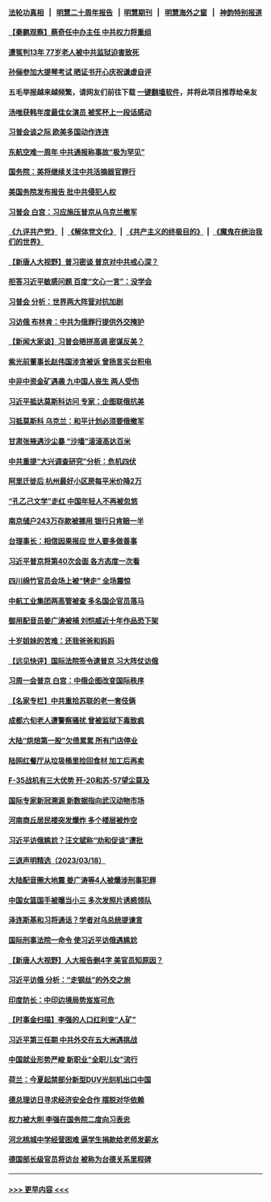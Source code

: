 #### [法轮功真相](https://github.com/gfw-breaker/truth/blob/master/README.md?t=0) &nbsp;&nbsp;|&nbsp;&nbsp; [明慧二十周年报告](https://github.com/gfw-breaker/mh-reports/blob/master/README.md?t=0) &nbsp;&nbsp;|&nbsp;&nbsp;[明慧期刊](https://github.com/gfw-breaker/mh-qikan) &nbsp;&nbsp;|&nbsp;&nbsp; [明慧海外之窗](https://github.com/gfw-breaker/mh-news/blob/master/README.md?t=0) &nbsp;&nbsp;|&nbsp;&nbsp; [神韵特别报道](https://github.com/gfw-breaker/mh-news/blob/master/shenyun.md?t=0)
#### [【秦鹏观察】蔡奇任中办主任 中共权力将重组](../pages/nsc413/n13954678.md?t=03210943) 
#### [遭冤判13年 77岁老人被中共监狱迫害致死](../pages/nsc413/n13953812.md?t=03210943) 
#### [孙俪参加大提琴考试 晒证书开心庆祝谦虚自评](../pages/nsc413/n13954665.md?t=03210943) 
#### 五毛举报越来越频繁，请网友们前往下载 [一键翻墙软件](https://github.com/gfw-breaker/ssr-accounts)，并将此项目推荐给亲友
#### [汤唯获韩年度最佳女演员 被奖杯上一段话感动](../pages/nsc413/n13954682.md?t=03210943) 
#### [习普会谈之际 欧美多国动作连连](../pages/nsc413/n13954654.md?t=03210943) 
#### [东航空难一周年 中共通报称事故“极为罕见”](../pages/nsc413/n13954668.md?t=03210943) 
#### [国务院：美将继续关注中共活摘器官罪行](../pages/nsc413/n13954656.md?t=03210943) 
#### [美国务院发布报告 批中共侵犯人权](../pages/nsc413/n13954646.md?t=03210943) 
#### [习普会 白宫：习应施压普京从乌克兰撤军](../pages/nsc413/n13954585.md?t=03210943) 
#### [《九评共产党》](https://github.com/begood0513/9ping.md/blob/master/README.md) &nbsp;|&nbsp; [《解体党文化》](../../../../jtdwh.md/blob/master/README.md)  &nbsp;|&nbsp; [《共产主义的终极目的》](../../../../gczydzjmd.md/blob/master/README.md) &nbsp;|&nbsp; [《魔鬼在统治我们的世界》](../../../../mgztzwmdsj.md/blob/master/README.md) 
#### [【新唐人大视野】普习密谈 普京对中共戒心深？](../pages/nsc413/n13954571.md?t=03210943) 
#### [拒答习近平敏感问题 百度“文心一言”：没学会](../pages/nsc413/n13954605.md?t=03210943) 
#### [习普会 分析：世界两大阵营对抗加剧](../pages/nsc413/n13954620.md?t=03210943) 
#### [习访俄 布林肯：中共为俄罪行提供外交掩护](../pages/nsc413/n13954596.md?t=03210943) 
#### [【新闻大家谈】习普会晤拼高调 密谋反美？](../pages/nsc413/n13954545.md?t=03210943) 
#### [紫光前董事长赵伟国涉贪被诉 曾扬言买台积电](../pages/nsc413/n13954387.md?t=03210943) 
#### [中非中资金矿遇袭 九中国人丧生 两人受伤](../pages/nsc413/n13954454.md?t=03210943) 
#### [习近平抵达莫斯科访问 专家：企图联俄抗美](../pages/nsc413/n13954464.md?t=03210943) 
#### [习抵莫斯科 乌克兰：和平计划必须要俄撤军](../pages/nsc413/n13954522.md?t=03210943) 
#### [甘肃张掖遇沙尘暴 “沙墙”滚滚高达百米](../pages/nsc413/n13954469.md?t=03210943) 
#### [中共重提“大兴调查研究”分析：危机四伏](../pages/nsc413/n13954335.md?t=03210943) 
#### [阿里迁徙后 杭州最好小区房每平米价降2万](../pages/nsc413/n13954445.md?t=03210943) 
#### [“孔乙己文学”走红 中国年轻人不再被忽悠](../pages/nsc413/n13953821.md?t=03210943) 
#### [南京储户243万存款被挪用 银行只肯赔一半](../pages/nsc413/n13954167.md?t=03210943) 
#### [台理事长：相信因果报应 世人要多做善事](../pages/nsc413/n13953813.md?t=03210943) 
#### [习近平普京将第40次会面 各方态度一次看](../pages/nsc413/n13954023.md?t=03210943) 
#### [四川绵竹官员会场上被“铐走” 全场震惊](../pages/nsc413/n13954039.md?t=03210943) 
#### [中航工业集团两高管被查 多名国企官员落马](../pages/nsc413/n13953970.md?t=03210943) 
#### [御用配音员姜广涛被捕 刘恺威近十年作品恐下架](../pages/nsc413/n13953953.md?t=03210943) 
#### [十岁姐妹的苦难：还我爸爸和妈妈](../pages/nsc413/n13923454.md?t=03210943) 
#### [【远见快评】国际法院签令逮普京 习大阵仗访俄](../pages/nsc413/n13953183.md?t=03210943) 
#### [习周一会普京 白宫：中俄企图改变国际秩序](../pages/nsc413/n13953906.md?t=03210943) 
#### [【名家专栏】中共重拾苏联的老一套伎俩](../pages/nsc413/n13953705.md?t=03210943) 
#### [成都六旬老人遭警察骚扰 曾被监狱下毒致疯](../pages/nsc413/n13952299.md?t=03210943) 
#### [大陆“烘焙第一股”欠债累累 所有门店停业](../pages/nsc413/n13953647.md?t=03210943) 
#### [陆网红餐厅从垃圾桶里捡回食材 加工后再卖](../pages/nsc413/n13953506.md?t=03210943) 
#### [F-35战机有三大优势 歼-20和苏-57望尘莫及](../pages/nsc413/n13952900.md?t=03210943) 
#### [国际专家新冠溯源 新数据指向武汉动物市场](../pages/nsc413/n13953388.md?t=03210943) 
#### [河南商丘居民楼突发爆炸 多个楼层被炸空](../pages/nsc413/n13953434.md?t=03210943) 
#### [习近平访俄尴尬？汪文斌称“劝和促谈”遭批](../pages/nsc413/n13953279.md?t=03210943) 
#### [三退声明精选（2023/03/18）](../pages/nsc413/n13953384.md?t=03210943) 
#### [大陆配音圈大地震 姜广涛等4人被爆涉刑事犯罪](../pages/nsc413/n13953323.md?t=03210943) 
#### [中国女篮国手被曝当小三 多次发照片诱惑领队](../pages/nsc413/n13953298.md?t=03210943) 
#### [泽连斯基和习将通话？学者对乌总统提谏言](../pages/nsc413/n13953241.md?t=03210943) 
#### [国际刑事法院一命令 使习近平访俄遇尴尬](../pages/nsc413/n13953314.md?t=03210943) 
#### [【新唐人大视野】人大报告删4字 美官员知原因？](../pages/nsc413/n13953227.md?t=03210943) 
#### [习近平访俄 分析：“走钢丝”的外交之旅](../pages/nsc413/n13953196.md?t=03210943) 
#### [印度防长：中印边境局势岌岌可危](../pages/nsc413/n13953187.md?t=03210943) 
#### [【时事金扫描】李强的人口红利变“人矿”](../pages/nsc413/n13953142.md?t=03210943) 
#### [习近平第三任期 中共外交在五大洲遇挑战](../pages/nsc413/n13951340.md?t=03210943) 
#### [中国就业形势严峻 新职业“全职儿女”流行](../pages/nsc413/n13953154.md?t=03210943) 
#### [荷兰：今夏起禁部分新型DUV光刻机出口中国](../pages/nsc413/n13953171.md?t=03210943) 
#### [德总理访日寻求经济安全合作 摆脱对华依赖](../pages/nsc413/n13953123.md?t=03210943) 
#### [权力被大削 李强在国务院二度向习表忠](../pages/nsc413/n13953041.md?t=03210943) 
#### [河北桃城中学经营困难 逼学生捐款给老师发薪水](../pages/nsc413/n13953099.md?t=03210943) 
#### [德国部长级官员将访台 被称为台德关系里程碑](../pages/nsc413/n13952991.md?t=03210943) 

----
#### [ >>> 更早内容 <<< ](../indexes/nsc413-earlier.md)
